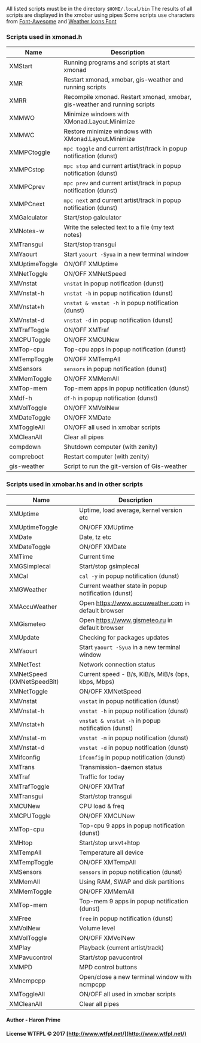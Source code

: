 
All listed scripts must be in the directory `$HOME/.local/bin`
The results of all scripts are displayed in the xmobar using pipes
Some scripts use characters from [Font-Awesome](https://github.com/FortAwesome/Font-Awesome) and [Weather Icons Font](https://github.com/erikflowers/weather-icons)


### Scripts used in xmonad.h

Name | Description                                                               
--- | ---
XMStart | Running programs and scripts at start xmonad
XMR | Restart xmonad, xmobar, gis-weather and running scripts
XMRR | Recompile xmonad. Restart xmonad, xmobar, gis-weather and running scripts
XMMWO | Minimize windows with XMonad.Layout.Minimize
XMMWC | Restore minimize windows with XMonad.Layout.Minimize
XMMPCtoggle | `mpc toggle` and current artist/track in popup notification (dunst)
XMMPCstop | `mpc stop` and current artist/track in popup notification (dunst)
XMMPCprev | `mpc prev` and current artist/track in popup notification (dunst)
XMMPCnext | `mpc next` and current artist/track in popup notification (dunst)
XMGalculator | Start/stop galculator
XMNotes-w | Write the selected text to a file (my text notes)  
XMTransgui | Start/stop transgui
XMYaourt | Start `yaourt -Syua` in a new terminal window
XMUptimeToggle | ON/OFF XMUptime
XMNetToggle | ON/OFF XMNetSpeed
XMVnstat | `vnstat` in popup notification (dunst)
XMVnstat-h | `vnstat -h` in popup notification (dunst)
XMVnstat+h | `vnstat & vnstat -h` in popup notification (dunst)
XMVnstat-d | `vnstat -d` in popup notification (dunst) 
XMTrafToggle | ON/OFF XMTraf
XMCPUToggle | ON/OFF XMCUNew
XMTop-cpu | Top-cpu apps in popup notification (dunst)
XMTempToggle | ON/OFF XMTempAll
XMSensors | `sensors` in popup notification (dunst)
XMMemToggle | ON/OFF XMMemAll
XMTop-mem | Top-mem apps in popup notification (dunst)
XMdf-h | `df-h` in popup notification (dunst)
XMVolToggle | ON/OFF XMVolNew
XMDateToggle | ON/OFF XMDate
XMToggleAll | ON/OFF all used in xmobar scripts
XMCleanAll | Clear all pipes
compdown | Shutdown computer (with zenity)
compreboot | Restart computer (with zenity)
gis-weather | Script to run the git-version of Gis-weather


### Scripts used in xmobar.hs and in other scripts

Name | Description
--- | ---
XMUptime | Uptime, load average, kernel version etc
XMUptimeToggle | ON/OFF XMUptime
XMDate | Date, tz etc
XMDateToggle | ON/OFF XMDate
XMTime | Current time
XMGSimplecal | Start/stop gsimplecal
XMCal | `cal -y` in popup notification (dunst)
XMGWeather | Current weather state in popup notification (dunst)
XMAccuWeather | Open https://www.accuweather.com in default browser
XMGismeteo | Open https://www.gismeteo.ru in default browser
XMUpdate | Checking for packages updates
XMYaourt | Start `yaourt -Syua` in a new terminal window
XMNetTest | Network connection status
XMNetSpeed (XMNetSpeedBit) | Current speed - B/s, KiB/s, MiB/s (bps, kbps, Mbps)
XMNetToggle | ON/OFF XMNetSpeed
XMVnstat | `vnstat` in popup notification (dunst)
XMVnstat-h | `vnstat -h` in popup notification (dunst)
XMVnstat+h | `vnstat & vnstat -h` in popup notification (dunst)
XMVnstat-m | `vnstat -m` in popup notification (dunst)
XMVnstat-d | `vnstat -d` in popup notification (dunst)
XMifconfig | `ifconfig` in popup notification (dunst)
XMTrans | Transmission-daemon status
XMTraf | Traffic for today
XMTrafToggle | ON/OFF XMTraf
XMTransgui | Start/stop transgui
XMCUNew | CPU load & freq
XMCPUToggle | ON/OFF XMCUNew
XMTop-cpu | Top-cpu 9 apps in popup notification (dunst)
XMHtop | Start/stop urxvt+htop 
XMTempAll | Temperature all device
XMTempToggle | ON/OFF XMTempAll
XMSensors | `sensors` in popup notification (dunst)
XMMemAll | Using RAM, SWAP and disk partitions
XMMemToggle | ON/OFF XMMemAll
XMTop-mem | Top-mem 9 apps in popup notification (dunst)
XMFree | `free` in popup notification (dunst)
XMVolNew | Volume level
XMVolToggle | ON/OFF XMVolNew
XMPlay | Playback (current artist/track)
XMPavucontrol | Start/stop pavucontrol
XMMPD | MPD control buttons
XMncmpcpp | Open/close a new terminal window with ncmpcpp
XMToggleAll | ON/OFF all used in xmobar scripts
XMCleanAll | Clear all pipes

#### Author - Haron Prime
#### License WTFPL © 2017 [http://www.wtfpl.net/](http://www.wtfpl.net/)
